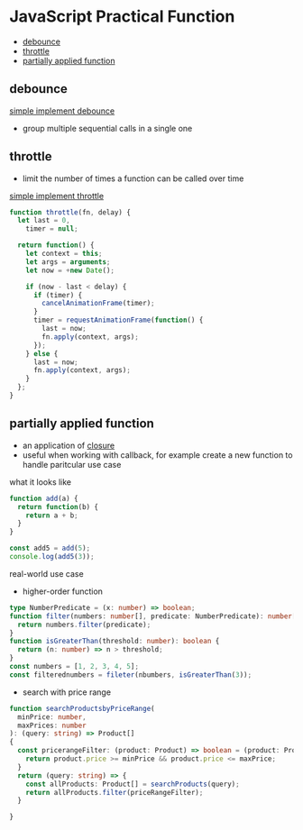 # JavaScript Practical Function

* [debounce](#debounce)
* [throttle](#throttle)
* [partially applied function](#partially-applied-function)

## debounce

[simple implement debounce](javascript-debounce-function.md)

- group multiple sequential calls in a single one

## throttle

- limit the number of times a function can be called over time

[simple implement throttle](javascript-throttle-function.md)

```js
function throttle(fn, delay) {
  let last = 0,
    timer = null;

  return function() {
    let context = this;
    let args = arguments;
    let now = +new Date();

    if (now - last < delay) {
      if (timer) {
        cancelAnimationFrame(timer);
      }
      timer = requestAnimationFrame(function() {
        last = now;
        fn.apply(context, args);
      });
    } else {
      last = now;
      fn.apply(context, args);
    }
  };
}
```

## partially applied function

- an application of [closure](javascript-closures.md)
- useful when working with callback, for example create a new function to handle paritcular use case

what it looks like

```js
function add(a) {
  return function(b) {
    return a + b;
  }
}

const add5 = add(5);
console.log(add5(3));
```

real-world use case

- higher-order function

```ts
type NumberPredicate = (x: number) => boolean;
function filter(numbers: number[], predicate: NumberPredicate): number[] {
  return numbers.filter(predicate);
}
function isGreaterThan(threshold: number): boolean {
  return (n: number) => n > threshold;
}
const numbers = [1, 2, 3, 4, 5];
const filterednumbers = fileter(nbumbers, isGreaterThan(3));
```

- search with price range

```ts
function searchProductsbyPriceRange(
  minPrice: number,
  maxPrices: number
): (query: string) => Product[]
{
  const pricerangeFilter: (product: Product) => boolean = (product: Product) => {
    return product.price >= minPrice && product.price <= maxPrice;
  }
  return (query: string) => {
    const allProducts: Product[] = searchProducts(query);
    return allProducts.filter(priceRangeFilter);
  }

}
```






